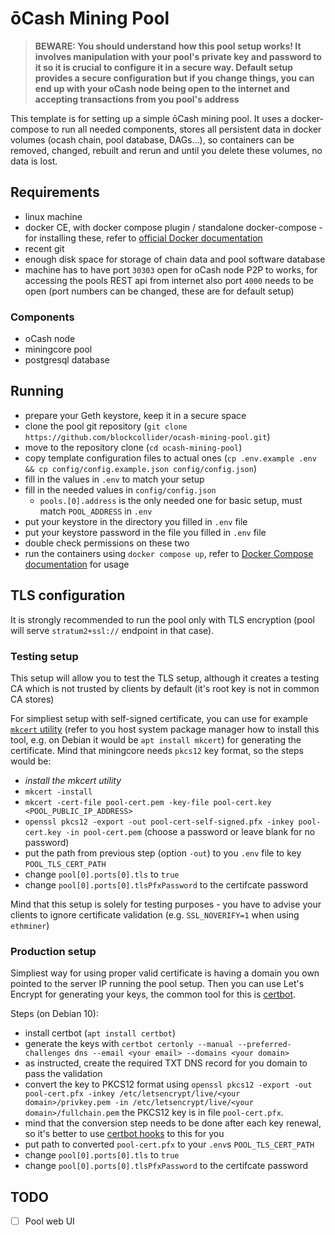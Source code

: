 # ōCash Mining Pool

> **BEWARE: You should understand how this pool setup works! It involves manipulation with
> your pool's private key and password to it so it is crucial to configure it in a secure way.
> Default setup provides a secure configuration but if you change things, you can end up with
> your oCash node being open to the internet and accepting transactions from you pool's address**

This template is for setting up a simple ōCash mining pool. It uses a docker-compose to run all
needed components, stores all persistent data in docker volumes (ocash chain, pool database, DAGs...),
so containers can be removed, changed, rebuilt and rerun and until you delete these volumes, no data
is lost.

## Requirements

- linux machine
- docker CE, with docker compose plugin / standalone docker-compose - for installing these, refer
to [official Docker documentation](https://docs.docker.com/engine/install/)
- recent git
- enough disk space for storage of chain data and pool software database
- machine has to have port `30303` open for oCash node P2P to works, for accessing the pools REST api
from internet also port `4000` needs to be open (port numbers can be changed, these are for default setup)

### Components

- oCash node
- miningcore pool
- postgresql database

## Running

- prepare your Geth keystore, keep it in a secure space
- clone the pool git repository (`git clone https://github.com/blockcollider/ocash-mining-pool.git`)
- move to the repository clone (`cd ocash-mining-pool`)
- copy template configuration files to actual ones (`cp .env.example .env && cp config/config.example.json config/config.json`)
- fill in the values in `.env` to match your setup
- fill in the needed values in `config/config.json`
  - `pools.[0].address` is the only needed one for basic setup, must match `POOL_ADDRESS` in `.env`
- put your keystore in the directory you filled in `.env` file
- put your keystore password in the file you filled in `.env` file
- double check permissions on these two
- run the containers using `docker compose up`, refer to [Docker Compose documentation](https://docs.docker.com/compose/) for usage

## TLS configuration

It is strongly recommended to run the pool only with TLS encryption (pool will
serve `stratum2+ssl://` endpoint in that case).

### Testing setup

This setup will allow you to test the TLS setup, although it creates a testing
CA which is not trusted by clients by default (it's root key is not in common
CA stores)

For simpliest setup with self-signed certificate, you can use for example
[`mkcert` utility](https://github.com/FiloSottile/mkcert) (refer to you host
system package manager how to install this tool, e.g. on Debian it would be
`apt install mkcert`) for generating the certificate. Mind that miningcore
needs `pkcs12` key format, so the steps would be:

- *install the mkcert utility*
- `mkcert -install`
- `mkcert -cert-file pool-cert.pem -key-file pool-cert.key <POOL_PUBLIC_IP_ADDRESS>`
- `openssl pkcs12 -export -out pool-cert-self-signed.pfx -inkey pool-cert.key -in pool-cert.pem` (choose a password or leave blank for no password)
- put the path from previous step (option `-out`) to you `.env` file to key `POOL_TLS_CERT_PATH`
- change `pool[0].ports[0].tls` to `true`
- change `pool[0].ports[0].tlsPfxPassword` to the certifcate password

Mind that this setup is solely for testing purposes - you have to advise your clients to ignore certificate validation (e.g. `SSL_NOVERIFY=1` when using `ethminer`)

### Production setup

Simpliest way for using proper valid certificate is having a domain you own pointed to the server IP running the pool setup. Then you can use
Let's Encrypt for generating your keys, the common tool for this is [certbot](https://certbot.eff.org/).

Steps (on Debian 10):

- install certbot (`apt install certbot`)
- generate the keys with `certbot certonly --manual --preferred-challenges dns --email <your email> --domains <your domain>`
- as instructed, create the required TXT DNS record for you domain to pass the validation
- convert the key to PKCS12 format using `openssl pkcs12 -export -out pool-cert.pfx -inkey /etc/letsencrypt/live/<your domain>/privkey.pem -in /etc/letsencrypt/live/<your domain>/fullchain.pem`
the PKCS12 key is in file `pool-cert.pfx`.
- mind that the conversion step needs to be done after each key renewal, so it's better to use [certbot hooks](https://eff-certbot.readthedocs.io/en/stable/using.html#pre-and-post-validation-hooks) to this for you
- put path to converted `pool-cert.pfx` to your `.env`s `POOL_TLS_CERT_PATH`
- change `pool[0].ports[0].tls` to `true`
- change `pool[0].ports[0].tlsPfxPassword` to the certifcate password


## TODO

- [ ] Pool web UI
